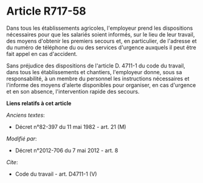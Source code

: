 # Article R717-58

Dans tous les établissements agricoles, l'employeur prend les dispositions nécessaires pour que les salariés soient informés,
sur le lieu de leur travail, des moyens d'obtenir les premiers secours et, en particulier, de l'adresse et du numéro de
téléphone du ou des services d'urgence auxquels il peut être fait appel en cas d'accident. 

Sans préjudice des dispositions de l'article D. 4711-1 du code du travail, dans tous les établissements et chantiers,
l'employeur donne, sous sa responsabilité, à un membre du personnel les instructions nécessaires et l'informe des moyens
d'alerte disponibles pour organiser, en cas d'urgence et en son absence, l'intervention rapide des secours.

**Liens relatifs à cet article**

_Anciens textes_:

  - Décret n°82-397 du 11 mai 1982 - art. 21 (M)

_Modifié par_:

  - Décret n°2012-706 du 7 mai 2012 - art. 8

_Cite_:

  - Code du travail - art. D4711-1 (V)
